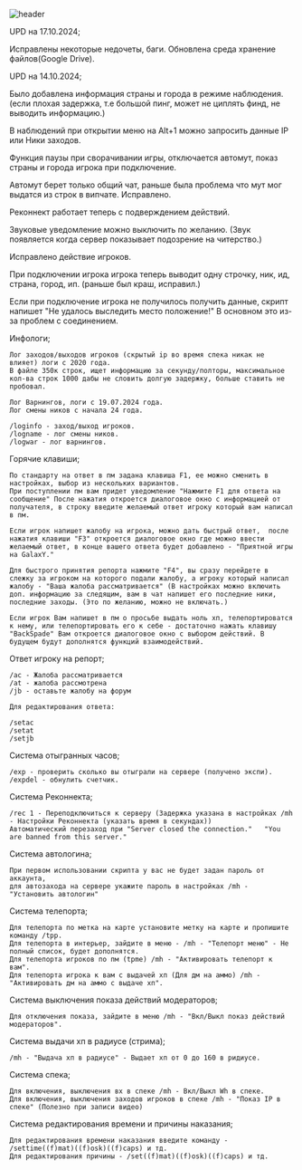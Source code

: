 ![header](https://capsule-render.vercel.app/api?type=waving&color=gradient&height=256&section=header&text=Hello%20World!&fontSize=75&animation=fadeIn&fontAlignY=38&desc=Welcome%20to%20my%20GitHub%20profile!%20Put%20stars,%20fork%20and%20contribute!&descAlignY=51&descAlign=62)

UPD на 17.10.2024;

Исправлены некоторые недочеты, баги.
Обновлена среда хранение файлов(Google Drive).

UPD на 14.10.2024;
 
Было добавлена информация страны и города в режиме наблюдения. (если плохая задержка, т.е большой пинг, может не циплять финд, не выводить информацию.)

В наблюдений при открытии меню на Alt+1 можно запросить данные IP или Ники заходов.

Функция паузы при сворачивании игры, отключается автомут, показ страны и города игрока при подключение.

Автомут берет только общий чат, раньше была проблема что мут мог выдатся из строк в випчате. Исправлено.

Реконнект работает теперь с подверждением действий.

Звуковые уведомление можно выключить по желанию. (Звук появляется когда сервер показывает подозрение на читерство.)

Исправлено действие игроков.

При подключении игрока игрока теперь выводит одну строчку, ник, ид, страна, город, ип. (раньше был краш, исправил.)

Если при подключение игрока не получилось получить данные, скрипт напишет "Не удалось выследить место положение!" В основном это из-за проблем с соединением.

Инфологи;

	Лог заходов/выходов игроков (скрытый ip во время спека никак не влияет) логи с 2020 года. 
	В файле 350к строк, ищет информацию за секунду/полторы, максимальное кол-ва строк 1000 дабы не словить долгую задержку, больше ставить не пробовал.
	
	Лог Варнингов, логи с 19.07.2024 года.
	Лог смены ников с начала 24 года.

	/loginfo - заход/выход игроков.
	/logname - лог смены ников.
	/logwar - лог варнингов.
	
Горячие клавиши;

	По стандарту на ответ в пм задана клавиша F1, ее можно сменить в настройках, выбор из нескольких вариантов.
	При поступлении пм вам придет уведомление "Нажмите F1 для ответа на сообщение" После нажатия откроется диалоговое окно с информацией от получателя, в строку введите желаемый ответ игроку который вам написал в пм.
	
	Если игрок напишет жалобу на игрока, можно дать быстрый ответ,  после нажатия клавиши "F3" откроется диалоговое окно где можно ввести желаемый ответ, в конце вашего ответа будет добавлено - "Приятной игры на GalaxY."
	
	Для быстрого принятия репорта нажмите "F4", вы сразу перейдете в слежку за игроком на которого подали жалобу, а игроку который написал жалобу - "Ваша жалоба рассматривается" (В настройках можно включить доп. информацию за следящим, вам в чат напишет его последние ники, последние заходы. (Это по желанию, можно не включать.)
	
	Если игрок Вам напишет в пм о просьбе выдать ноль хп, телепортироватся к нему, или телепортировать его к себе - достаточно нажать клавишу "BackSpade" Вам откроется диалоговое окно с выбором действий. В будущем будут дополнятся функций взаимодействий.

Ответ игроку на репорт;

	/ac - Жалоба рассматривается
	/at - жалоба рассмотрена 
	/jb - оставьте жалобу на форум
	
	Для редактирования ответа:
	
	/setac
	/setat
	/setjb
	
	
Система отыгранных часов;

	/exp - проверить сколько вы отыграли на сервере (получено экспи).
	/expdel - обнулить счетчик.
	
Система Реконнекта;

	/rec 1 - Переподключиться к серверу (Задержка указана в настройках /mh - Настройки Реконнекта (указать время в секундах))
	Автоматический перезаход при "Server closed the connection."   "You are banned from this server." 
	
Система автологина;

	При первом использовании скрипта у вас не будет задан пароль от аккаунта, 
	для автозахода на сервере укажите пароль в настройках /mh - "Установить автологин"
	
Система телепорта;

	Для телепорта по метка на карте установите метку на карте и пропишите команду /tpp.
	Для телепорта в интерьер, зайдите в меню - /mh - "Телепорт меню" - Не полный список, будет дополнятся.
	Для телепорта игроков по пм (tpme) /mh - "Активировать телепорт к вам".
	Для телепорта игрока к вам с выдачей хп (Для дм на аммо) /mh - "Активировать дм на аммо с выдаче хп".
	
Система выключения показа действий модераторов;

	Для отключения показа, зайдите в меню /mh - "Вкл/Выкл показ действий модераторов".
	
Система выдачи хп в радиусе (стрима);

	/mh - "Выдача хп в радиусе" - Выдает хп от 0 до 160 в ридиусе.
	
Система спека;

	Для включения, выключения вх в спеке /mh - Вкл/Выкл Wh в спеке.
	Для включения, выключения заходов игроков в спеке /mh - "Показ IP в спеке" (Полезно при записи видео)
	
Система редактирования времени и причины наказания;

	Для редактирования времени наказания введите команду - /settime((f)mat)((f)osk)((f)caps) и тд.
	Для редактирования причины - /set((f)mat)((f)osk)((f)caps) и тд.
